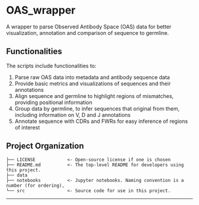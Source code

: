 # OAS_wrapper
A wrapper to parse Observed Antibody Space (OAS) data for better visualization, annotation and comparison of sequence to germline.

## Functionalities

The scripts include functionalities to:
1. Parse raw OAS data into metadata and antibody sequence data
2. Provide basic metrics and visualizations of sequences and their annotations
3. Align sequence and germline to highlight regions of mismatches, providing positional information
4. Group data by germline, to infer sequences that original from them, including information on V, D and J annotations
5. Annotate sequence with CDRs and FWRs for easy inference of regions of interest 

## Project Organization

```
├── LICENSE            <- Open-source license if one is chosen
├── README.md          <- The top-level README for developers using this project.
├── data 
├── notebooks          <- Jupyter notebooks. Naming convention is a number (for ordering),
└── src                <- Source code for use in this project.
```

--------

